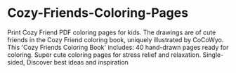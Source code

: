 # Cozy-Friends-Coloring-Pages
Print Cozy Friend PDF coloring pages for kids. The drawings are of cute friends in the Cozy Friend coloring book, uniquely illustrated by CoCoWyo. This 'Cozy Friends Coloring Book' includes: 40 hand-drawn pages ready for coloring. Super cute coloring pages for stress relief and relaxation. Single-sided, Discover best ideas and inspiration
